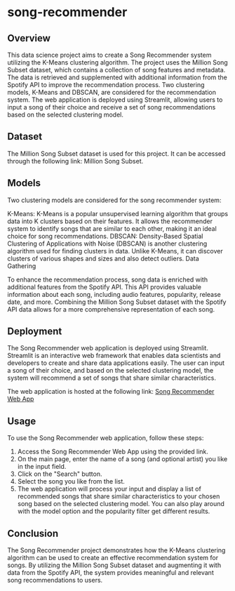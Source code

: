 # song-recommender

## Overview

This data science project aims to create a Song Recommender system utilizing the K-Means clustering algorithm. The project uses the Million Song Subset dataset, which contains a collection of song features and metadata. The data is retrieved and supplemented with additional information from the Spotify API to improve the recommendation process. Two clustering models, K-Means and DBSCAN, are considered for the recommendation system. The web application is deployed using Streamlit, allowing users to input a song of their choice and receive a set of song recommendations based on the selected clustering model.

## Dataset

The Million Song Subset dataset is used for this project. It can be accessed through the following link: Million Song Subset.

## Models

Two clustering models are considered for the song recommender system:

K-Means: K-Means is a popular unsupervised learning algorithm that groups data into K clusters based on their features. It allows the recommender system to identify songs that are similar to each other, making it an ideal choice for song recommendations.
DBSCAN: Density-Based Spatial Clustering of Applications with Noise (DBSCAN) is another clustering algorithm used for finding clusters in data. Unlike K-Means, it can discover clusters of various shapes and sizes and also detect outliers.
Data Gathering

To enhance the recommendation process, song data is enriched with additional features from the Spotify API. This API provides valuable information about each song, including audio features, popularity, release date, and more. Combining the Million Song Subset dataset with the Spotify API data allows for a more comprehensive representation of each song.

## Deployment

The Song Recommender web application is deployed using Streamlit. Streamlit is an interactive web framework that enables data scientists and developers to create and share data applications easily. The user can input a song of their choice, and based on the selected clustering model, the system will recommend a set of songs that share similar characteristics.

The web application is hosted at the following link: [Song Recommender Web App](https://song-recommender.streamlit.app)

## Usage

To use the Song Recommender web application, follow these steps:

1. Access the Song Recommender Web App using the provided link.
2. On the main page, enter the name of a song (and optional artist) you like in the input field.
3. Click on the "Search" button.
4. Select the song you like from the list.
5. The web application will process your input and display a list of recommended songs that share similar characteristics to your chosen song based on the selected clustering model. You can also play around with the model option and the popularity filter get different results.
   
## Conclusion

The Song Recommender project demonstrates how the K-Means clustering algorithm can be used to create an effective recommendation system for songs. By utilizing the Million Song Subset dataset and augmenting it with data from the Spotify API, the system provides meaningful and relevant song recommendations to users.
